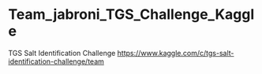 # Team_jabroni_TGS_Challenge_Kaggle
TGS Salt Identification Challenge
https://www.kaggle.com/c/tgs-salt-identification-challenge/team
